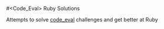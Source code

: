 #\<Code_Eval\> Ruby Solutions

Attempts to solve [code_eval](https://www.codeeval.com) challenges and get better at Ruby
